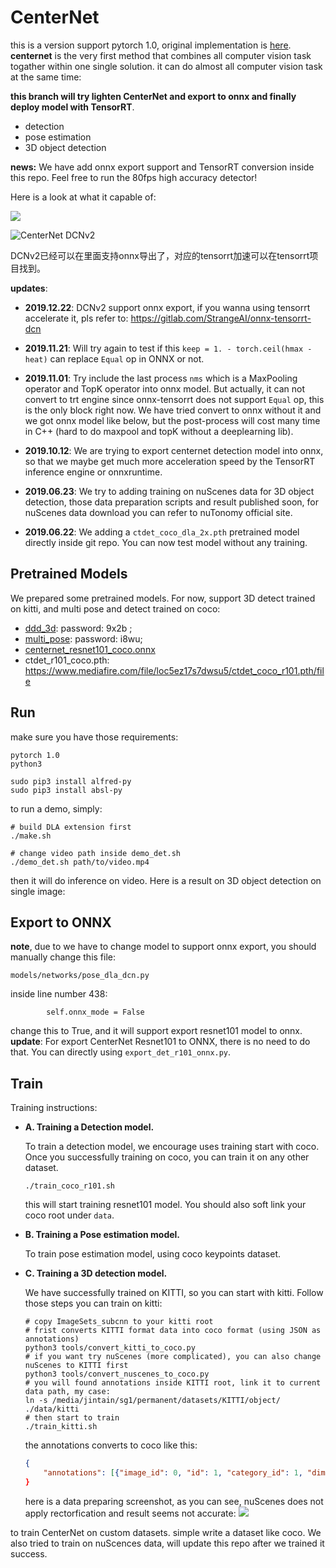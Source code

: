 # CenterNet

this is a version support pytorch 1.0, original implementation is [here](https://github.com/xingyizhou/CenterNet).
**centernet** is the very first method that combines all computer vision task togather within one single solution. it can do almost all computer vision task at the same time:

**this branch will try lighten CenterNet and export to onnx and finally deploy model with TensorRT**.

- detection
- pose estimation
- 3D object detection

**news:** We have add onnx export support and TensorRT conversion inside this repo. Feel free to run the 80fps high accuracy detector!

Here is a look at what it capable of:

![](https://s2.ax1x.com/2019/10/11/ubmSL6.png)



![CenterNet DCNv2](https://s2.ax1x.com/2019/12/24/lCsz4g.png)



DCNv2已经可以在里面支持onnx导出了，对应的tensorrt加速可以在tensorrt项目找到。



**updates**:

- **2019.12.22**: DCNv2 support onnx export, if you wanna using tensorrt accelerate it, pls refer to: https://gitlab.com/StrangeAI/onnx-tensorrt-dcn
  
- **2019.11.21**: Will try again to test if this `keep = 1. - torch.ceil(hmax - heat)` can replace `Equal` op in ONNX or not.
  
- **2019.11.01**: Try include the last process `nms` which is a MaxPooling operator and TopK operator into onnx model. But actually, it can not convert to trt engine since onnx-tensorrt does not support `Equal` op, this is the only block right now. We have tried convert to onnx without it and we got onnx model like below, but the post-process will cost many time in C++ (hard to do maxpool and topK without a deeplearning lib).

- **2019.10.12**: We are trying to export centernet detection model into onnx, so that we maybe get much more acceleration speed by the TensorRT inference engine or onnxruntime.

- **2019.06.23**: We try to adding training on nuScenes data for 3D object detection, those data preparation scripts and result published soon, for nuScenes data download you can refer to nuTonomy official site.

- **2019.06.22**: We adding a `ctdet_coco_dla_2x.pth` pretrained model directly inside git repo. You can now test model without any training.

  
## Pretrained Models

We prepared some pretrained models. For now, support 3D detect trained on kitti, and multi pose and
detect trained on coco:

- [ddd_3d](https://pan.baidu.com/s/10t89P-mjXZ8r2XlMGC8m_Q): password:  9x2b ;
- [multi_pose](https://pan.baidu.com/s/1YyGwjrR6L1zkr9jXh9Tumg): password: i8wu;
- [centernet_resnet101_coco.onnx](https://drive.google.com/open?id=17Vv90yFKgzH64xE5y60V3hmyegX2zSTr)
- ctdet_r101_coco.pth: https://www.mediafire.com/file/loc5ez17s7dwsu5/ctdet_coco_r101.pth/file

## 


## Run

make sure you have those requirements:

```
pytorch 1.0
python3

sudo pip3 install alfred-py
sudo pip3 install absl-py
```

to run a demo, simply:

```
# build DLA extension first
./make.sh

# change video path inside demo_det.sh
./demo_det.sh path/to/video.mp4
```

then it will do inference on video.
Here is a result on 3D object detection on single image:


## Export to ONNX

**note**, due to we have to change model to support onnx export, you should manually change this file:

```
models/networks/pose_dla_dcn.py
```

inside line number 438:
```
        self.onnx_mode = False

```

change this to True, and it will support export resnet101 model to onnx.
**update**: For export CenterNet Resnet101 to ONNX, there is no need to do that. You can directly using `export_det_r101_onnx.py`.



## Train

Training instructions:

- **A. Training a Detection model.**

    To train a detection model, we encourage uses training start with coco. Once you successfully training on coco, you can train it on any other dataset.

    ```
    ./train_coco_r101.sh
    ```

    this will start training resnet101 model. You should also soft link your coco root under `data`.

- **B. Training a Pose estimation model.**

    To train pose estimation model, using coco keypoints dataset.

- **C. Training a 3D detection model.**

    We have successfully trained on KITTI, so you can start with kitti. Follow those steps you can train on kitti:

    ```
    # copy ImageSets_subcnn to your kitti root 
    # frist converts KITTI format data into coco format (using JSON as annotations)
    python3 tools/convert_kitti_to_coco.py
    # if you want try nuScenes (more complicated), you can also change nuScenes to KITTI first
    python3 tools/convert_nuscenes_to_coco.py
    # you will found annotations inside KITTI root, link it to current data path, my case:
    ln -s /media/jintain/sg1/permanent/datasets/KITTI/object/ ./data/kitti
    # then start to train
    ./train_kitti.sh
    ```

    the annotations converts to coco like this:
    ```json
    {
        "annotations": [{"image_id": 0, "id": 1, "category_id": 1, "dim": [1.89, 0.48, 1.2], "bbox": [712.4, 143.0, 98.33000000000004, 164.92000000000002], "depth": 8.41, "alpha": -0.2, "truncated": 0, "occluded": 0, "location": [1.84, 1.47, 8.41], "rotation_y": 0.01}
    }
    ```
    here is a data preparing screenshot, as you can see, nuScenes does not apply rectorfication and result seems not accurate:
    ![](https://s2.ax1x.com/2019/06/21/ZSnKeA.png)


to train CenterNet on custom datasets. simple write a dataset like coco.
We also tried to train on nuScences data, will update this repo after we trained it success.
